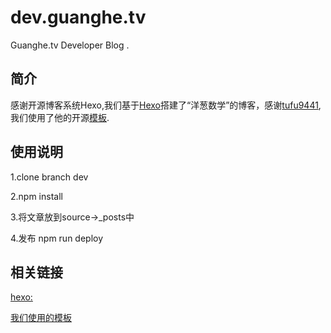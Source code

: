 dev.guanghe.tv
===================

Guanghe.tv Developer Blog .

简介
------
感谢开源博客系统Hexo,我们基于[Hexo](https://hexo.io/zh-cn/)搭建了“洋葱数学”的博客，感谢[tufu9441](https://github.com/tufu9441/maupassant-hexo),我们使用了他的开源[模板](https://github.com/icylogic/maupassant-hexo).

使用说明
---------
1.clone branch dev 

2.npm install

3.将文章放到source->_posts中

4.发布 npm run deploy  

相关链接
------
[hexo:](https://hexo.io/zh-cn/)

[我们使用的模板](https://github.com/tufu9441/maupassant-hexo)

